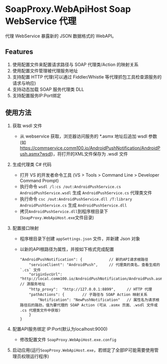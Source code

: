#   SoapProxy.WebApiHost    Soap WebService 代理

代理 WebService 暴露新的 JSON 数据格式的 WebAPI。

##  Features
1.  使用配置文件来配置请求路径与 SOAP 代理类/Action 的映射关系
2.  使用配置文件管理被代理服务地址
3.  支持配置 HTTP 代理(可以通过 Fiddler/Whistle 等代理抓包工具检查源服务的请求与响应)
4.  支持动态加载 SOAP 服务代理类 DLL
5.  支持配置服务IP:Port绑定

##  使用方法
1.  获取 wsdl 文件
    -   从 webservice 获取，浏览器访问服务的 *.asmx 地址后追加 wsdl 参数(如 https://commservice.comm100.io/AndroidPushNotification/AndroidPush.asmx?wsdl)，将打开的XML文件保存为 .wsdl 文件

2.  生成代理类 C# 代码
    -   打开 VS 的开发者命令工具 (VS > Tools > Command Line > Developer Command Prompt)
    -   执行命令 `wsdl /l:cs /out:AndroidPushService.cs AndroidPushService.wsdl` 生成 `AndroidPushService.cs` 代理类文件
    -   执行命令 `csc /out:AndroidPushService.dll /T:library AndroidPushService.cs` 生成 `AndroidPushService.dll`
    -   拷贝`AndroidPushService.dll`到程序根目录下(`SoapProxy.WebApiHost.exe`文件目录)

3.  配置接口映射
    -   程序根目录下创建 `appSettings.json` 文件，并新建 Json 对象
    -   以新的API根路径为属性，并按如下格式完成配置

            "AndroidPushNotification": {            // 新的API请求根路径
                "serviceClient": "AndroidPush",     // 代理类的类名，查看生成的 `.cs` 文件
                "originSvcUrl": "http://local.comm100.io/AndroidPushNotification/AndroidPush.asmx",         // 源服务地址
                "http_proxy":  "http://127.0.0.1:8899",     // HTTP 代理
                "pathActions": {        // 子路径与 SOAP Action 映射关系
                    "Notification": "NewPushNotification"   // 属性名为请求根路径后的路劲，值为要代理的 SOAP Action (可从 .asmx 页面、.wsdl 文件或 .cs 代理类文件中获取)
                }
            }

4.  配置API服务绑定 IP:Port(默认为localhost:9000)
    -   修改配置文件 `SoapProxy.WebApiHost.exe.config`

5.  启动应用(运行`SoapProxy.WebApiHost.exe`，若绑定了全部IP可能需要使用管理员权限运行程序)